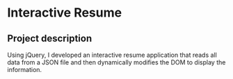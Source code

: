 # Interactive Resume
## Project description
Using jQuery, I developed an interactive resume application that reads all data from a JSON file and then dynamically modifies the DOM to display the information.
